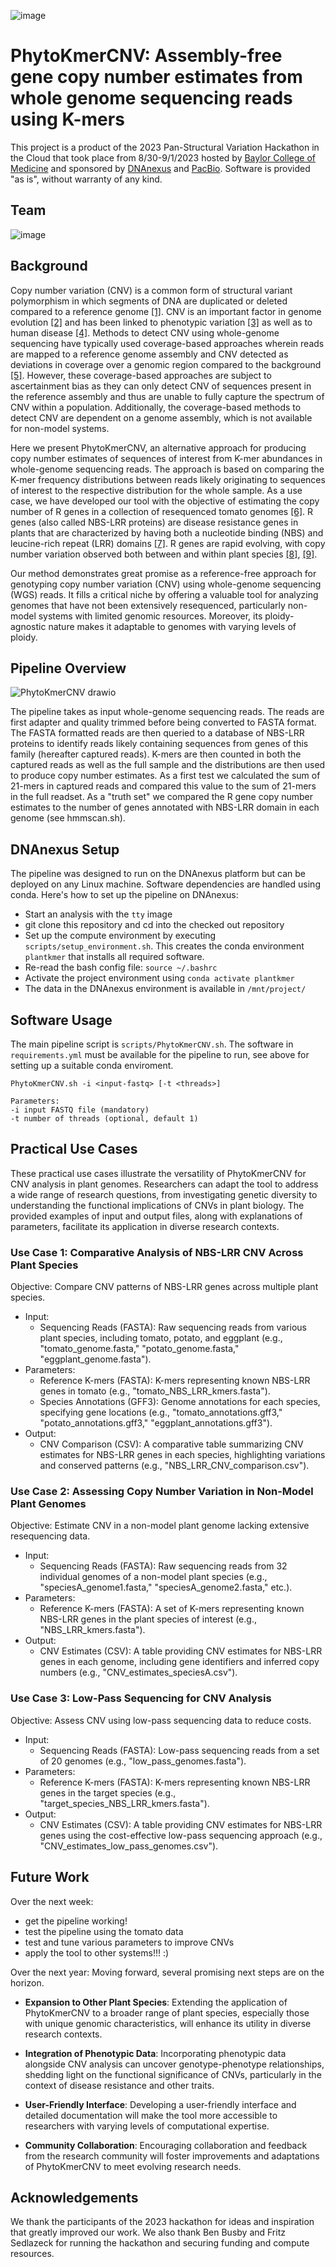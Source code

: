 ![image](https://github.com/collaborativebioinformatics/SVHack_Plants/assets/30478823/d77cf90a-bd17-44a8-8fc8-ea0ee9ea632b)

# PhytoKmerCNV: Assembly-free gene copy number estimates from whole genome sequencing reads using K-mers

This project is a product of the 2023 Pan-Structural Variation Hackathon in the Cloud that took place from 8/30-9/1/2023 hosted by [Baylor College of Medicine](https://www.bcm.edu) and sponsored by [DNAnexus](https://www.dnanexus.com) and [PacBio](https://www.pacb.com). Software is provided "as is", without warranty of any kind. 

## Team
![image](https://github.com/collaborativebioinformatics/SVHack_Plants/assets/30478823/15585c2b-4060-45ad-94ec-a8c7f6adefb9)

## Background
Copy number variation (CNV) is a common form of structural variant polymorphism in which segments of DNA are duplicated or deleted compared to a reference genome [[1]](https://www.nature.com/articles/nature05329#Sec4). CNV is an important factor in genome evolution [[2]](https://www.ncbi.nlm.nih.gov/pmc/articles/PMC2989995/) and has been linked to phenotypic variation [[3]](https://www.science.org/doi/10.1126/science.83.2148.210) as well as to human disease [[4]](https://link.springer.com/article/10.1007/s40484-018-0137-6). Methods to detect CNV using whole-genome sequencing have typically used coverage-based approaches wherein reads are mapped to a reference genome assembly and CNV detected as deviations in coverage over a genomic region compared to the background [[5]](https://bmcbioinformatics.biomedcentral.com/articles/10.1186/1471-2105-14-S11-S1). However, these coverage-based approaches are subject to ascertainment bias as they can only detect CNV of sequences present in the reference assembly and thus are unable to fully capture the spectrum of CNV within a population. Additionally, the coverage-based methods to detect CNV are dependent on a genome assembly, which is not available for non-model systems.  
  
Here we present PhytoKmerCNV, an alternative approach for producing copy number estimates of sequences of interest from K-mer abundances in whole-genome sequencing reads. The approach is based on comparing the K-mer frequency distributions between reads likely originating to sequences of interest to the respective distribution for the whole sample. As a use case, we have developed our tool with the objective of estimating the copy number of R genes in a collection of resequenced tomato genomes [[6]](https://www.nature.com/articles/s41586-022-04808-9#MOESM2). R genes (also called NBS-LRR proteins) are disease resistance genes in plants that are characterized by having both a nucleotide binding (NBS) and leucine-rich repeat (LRR) domains [[7]](https://genomebiology.biomedcentral.com/articles/10.1186/gb-2006-7-4-212). R genes are rapid evolving, with copy number variation observed both between and within plant species [[8]](https://www.ncbi.nlm.nih.gov/pmc/articles/PMC152331/), [[9]](https://www.pnas.org/doi/10.1073/pnas.1318211110).  

Our method demonstrates great promise as a reference-free approach for genotyping copy number variation (CNV) using whole-genome sequencing (WGS) reads. It fills a critical niche by offering a valuable tool for analyzing genomes that have not been extensively resequenced, particularly non-model systems with limited genomic resources. Moreover, its ploidy-agnostic nature makes it adaptable to genomes with varying levels of ploidy.

## Pipeline Overview
![PhytoKmerCNV drawio](https://github.com/collaborativebioinformatics/SVHack_Plants/assets/30478823/100a3e16-ef06-4f4b-b929-bc9a32f2997d)

The pipeline takes as input whole-genome sequencing reads. The reads are first adapter and quality trimmed before being converted to FASTA format. The FASTA formatted reads are then queried to a database of NBS-LRR proteins to identify reads likely containing sequences from genes of this family (hereafter captured reads). K-mers are then counted in both the captured reads as well as the full sample and the distributions are then used to produce copy number estimates. As a first test we calculated the sum of 21-mers in captured reads and compared this value to the sum of 21-mers in the full readset. As a "truth set" we compared the R gene copy number estimates to the number of genes annotated with NBS-LRR domain in each genome (see hmmscan.sh).   

## DNAnexus Setup
The pipeline was designed to run on the DNAnexus platform but can be deployed on any Linux machine. Software dependencies are handled using conda. Here's how to set up the pipeline on DNAnexus:
* Start an analysis with the `tty` image
* git clone this repository and cd into the checked out repository
* Set up the compute environment by executing `scripts/setup_environment.sh`. This creates the conda environment `plantkmer` that installs all required software.
* Re-read the bash config file: `source ~/.bashrc`
* Activate the project environment using `conda activate plantkmer`
* The data in the DNAnexus environment is available in `/mnt/project/`

## Software Usage

The main pipeline script is `scripts/PhytoKmerCNV.sh`. The software in `requirements.yml` must be available for the pipeline to run, see above for setting up a suitable conda enviroment.

```
PhytoKmerCNV.sh -i <input-fastq> [-t <threads>]

Parameters:
-i input FASTQ file (mandatory)
-t number of threads (optional, default 1)
```

## Practical Use Cases
These practical use cases illustrate the versatility of PhytoKmerCNV for CNV analysis in plant genomes. Researchers can adapt the tool to address a wide range of research questions, from investigating genetic diversity to understanding the functional implications of CNVs in plant biology. The provided examples of input and output files, along with explanations of parameters, facilitate its application in diverse research contexts.

### Use Case 1: Comparative Analysis of NBS-LRR CNV Across Plant Species
Objective: Compare CNV patterns of NBS-LRR genes across multiple plant species.

* Input:
  * Sequencing Reads (FASTA): Raw sequencing reads from various plant species, including tomato, potato, and eggplant (e.g., "tomato_genome.fasta," "potato_genome.fasta," "eggplant_genome.fasta").
* Parameters:
  * Reference K-mers (FASTA): K-mers representing known NBS-LRR genes in tomato (e.g., "tomato_NBS_LRR_kmers.fasta").
  * Species Annotations (GFF3): Genome annotations for each species, specifying gene locations (e.g., "tomato_annotations.gff3," "potato_annotations.gff3," "eggplant_annotations.gff3").
* Output:
  * CNV Comparison (CSV): A comparative table summarizing CNV estimates for NBS-LRR genes in each species, highlighting variations and conserved patterns (e.g., "NBS_LRR_CNV_comparison.csv").

### Use Case 2: Assessing Copy Number Variation in Non-Model Plant Genomes
Objective: Estimate CNV in a non-model plant genome lacking extensive resequencing data.

* Input:
  * Sequencing Reads (FASTA): Raw sequencing reads from 32 individual genomes of a non-model plant species (e.g., "speciesA_genome1.fasta," "speciesA_genome2.fasta," etc.).
* Parameters:
  * Reference K-mers (FASTA): A set of K-mers representing known NBS-LRR genes in the plant species of interest (e.g., "NBS_LRR_kmers.fasta").
* Output:
  * CNV Estimates (CSV): A table providing CNV estimates for NBS-LRR genes in each genome, including gene identifiers and inferred copy numbers (e.g., "CNV_estimates_speciesA.csv").

### Use Case 3: Low-Pass Sequencing for CNV Analysis
Objective: Assess CNV using low-pass sequencing data to reduce costs.

* Input:
  * Sequencing Reads (FASTA): Low-pass sequencing reads from a set of 20 genomes (e.g., "low_pass_genomes.fasta").
* Parameters:
  * Reference K-mers (FASTA): K-mers representing known NBS-LRR genes in the target species (e.g., "target_species_NBS_LRR_kmers.fasta").
* Output:
  * CNV Estimates (CSV): A table providing CNV estimates for NBS-LRR genes using the cost-effective low-pass sequencing approach (e.g., "CNV_estimates_low_pass_genomes.csv").


## Future Work

Over the next week: 
* get the pipeline working!
* test the pipeline using the tomato data
* test and tune various parameters to improve CNVs
* apply the tool to other systems!!! :)  

Over the next year: Moving forward, several promising next steps are on the horizon.

- **Expansion to Other Plant Species**: Extending the application of PhytoKmerCNV to a broader range of plant species, especially those with unique genomic characteristics, will enhance its utility in diverse research contexts.

- **Integration of Phenotypic Data**: Incorporating phenotypic data alongside CNV analysis can uncover genotype-phenotype relationships, shedding light on the functional significance of CNVs, particularly in the context of disease resistance and other traits.

- **User-Friendly Interface**: Developing a user-friendly interface and detailed documentation will make the tool more accessible to researchers with varying levels of computational expertise.

- **Community Collaboration**: Encouraging collaboration and feedback from the research community will foster improvements and adaptations of PhytoKmerCNV to meet evolving research needs.

## Acknowledgements
We thank the participants of the 2023 hackathon for ideas and inspiration that greatly improved our work. We also thank Ben Busby and Fritz Sedlazeck for running the hackathon and securing funding and compute resources. 
